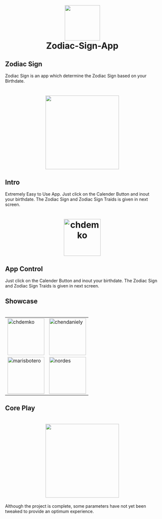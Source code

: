 <h1 align="center">
  <img src="https://github.com/Shivam-ingawale/Zodiac-Sign-App/blob/master/screenshot/Group%205.png" width="115px"/><br/>
  Zodiac-Sign-App
</h1>

## Zodiac Sign
  Zodiac Sign is an app which determine the Zodiac Sign based on your Birthdate.
<h1 align="center">
  <img src="https://github.com/Shivam-ingawale/Zodiac-Sign-App/blob/master/screenshot/video.gif"  width="240" />
</h1>

## Intro
Extremely Easy to Use App. Just click on the Calender Button and inout your birthdate. The Zodiac Sign and Zodiac Sign Traids is given in next screen.
<h1 align="center">
  <img width="120" align="center" alt="chdemko" src="https://github.com/Shivam-ingawale/Zodiac-Sign-App/blob/master/screenshot/screenshot%201.jpeg">
</h1>

## App Control
Just click on the Calender Button and inout your birthdate. 
The Zodiac Sign and Zodiac Sign Traids is given in next screen.

## Showcase

<h1 align="center">
  <center>
    <table>
      <tr>
        <td><img width="120" alt="chdemko" src="https://github.com/Shivam-ingawale/Zodiac-Sign-App/blob/master/screenshot/screenshot%201.jpeg"></a></td>
        <td><img width="120" alt="chendaniely" src="https://github.com/Shivam-ingawale/Zodiac-Sign-App/blob/master/screenshot/screenshot%202.jpeg"></a></td>
      </tr>
      <tr>
        <td><img width="120" alt="marisbotero" src="https://github.com/Shivam-ingawale/Zodiac-Sign-App/blob/master/screenshot/screenshot%203.jpeg"></a></td>
        <td><img width="120" alt="nordes" src="https://github.com/Shivam-ingawale/Zodiac-Sign-App/blob/master/screenshot/screenshot%204.jpeg"></a></td>
      </tr>
    </table>
  </center>
</h1>

## Core Play
<h1 align="center">
  <img src="https://github.com/Shivam-ingawale/Zodiac-Sign-App/blob/master/screenshot/video.gif"  width="240" />
</h1>
Although the project is complete, some parameters have not yet been tweaked to provide an optimum experience.
